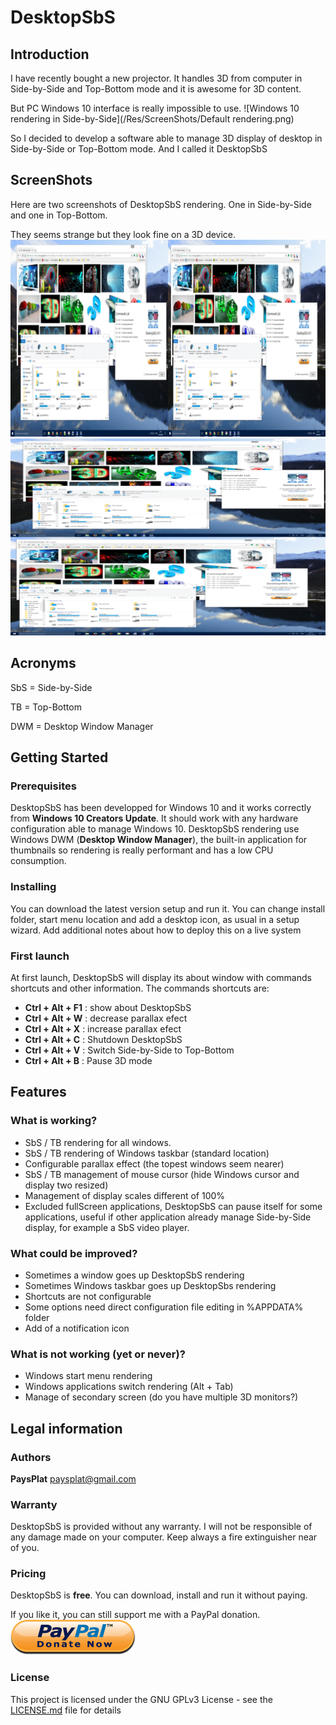 # DesktopSbS

## Introduction

I have recently bought a new projector. It handles 3D from computer in Side-by-Side and Top-Bottom mode and it is awesome for 3D content.

But PC Windows 10 interface is really impossible to use.
![Windows 10 rendering in Side-by-Side](/Res/ScreenShots/Default rendering.png)

So I decided to develop a software able to manage 3D display of desktop in Side-by-Side or Top-Bottom mode. And I called it DesktopSbS

## ScreenShots

Here are two screenshots of DesktopSbS rendering. One in Side-by-Side and one in Top-Bottom.

They seems strange but they look fine on a 3D device.
![DesktopSbS in Side-by-Side](/Res/ScreenShots/Side-by-Side.png)
![DesktopSbS in Top-Bottom](/Res/ScreenShots/Top-Bottom.png)

## Acronyms
SbS = Side-by-Side

TB  = Top-Bottom

DWM = Desktop Window Manager

## Getting Started

### Prerequisites

DesktopSbS has been developped for Windows 10 and it works correctly from **Windows 10 Creators Update**.
It should work with any hardware configuration able to manage Windows 10.
DesktopSbS rendering use Windows DWM (**Desktop Window Manager**), the built-in application for thumbnails so rendering is really performant and has a low CPU consumption.

### Installing

You can download the latest version setup and run it.
You can change install folder, start menu location and add a desktop icon, as usual in a setup wizard.
Add additional notes about how to deploy this on a live system

### First launch

At first launch, DesktopSbS will display its about window with commands shortcuts and other information.
The commands shortcuts are: 
- **Ctrl + Alt + F1** : show about DesktopSbS
- **Ctrl + Alt + W** : decrease parallax efect
- **Ctrl + Alt + X** : increase parallax efect
- **Ctrl + Alt + C** : Shutdown DesktopSbS
- **Ctrl + Alt + V** : Switch Side-by-Side to Top-Bottom
- **Ctrl + Alt + B** : Pause 3D mode

## Features

### What is working?

- SbS / TB rendering for all windows.
- SbS / TB rendering of Windows taskbar (standard location)
- Configurable parallax effect (the topest windows seem nearer)
- SbS / TB management of mouse cursor (hide Windows cursor and display two resized)
- Management of display scales different of 100%
- Excluded fullScreen applications, DesktopSbS can pause itself for some applications, useful if other application already manage Side-by-Side display, for example a SbS video player.

### What could be improved?

- Sometimes a window goes up DesktopSbS rendering
- Sometimes Windows taskbar goes up DesktopSbs rendering
- Shortcuts are not configurable
- Some options need direct configuration file editing in %APPDATA% folder
- Add of a notification icon

### What is not working (yet or never)?

- Windows start menu rendering
- Windows applications switch rendering (Alt + Tab)
- Manage of secondary screen (do you have multiple 3D monitors?)

## Legal information

### Authors

**PaysPlat** [paysplat@gmail.com](mailto:paysplat@gmail.com)

### Warranty

DesktopSbS is provided without any warranty.
I will not be responsible of any damage made on your computer.
Keep always a fire extinguisher near of you.

### Pricing

DesktopSbS is **free**.
You can download, install and run it without paying.

If you like it, you can still support me with a PayPal donation.
[![PayPal donation](/DesktopSbS/Resources/paypal.png)](https://www.paypal.com/cgi-bin/webscr?cmd=_s-xclick&amp;hosted_button_id=YCJN2LQHDVJTN)

### License

This project is licensed under the GNU GPLv3 License - see the [LICENSE.md](LICENSE.md) file for details
